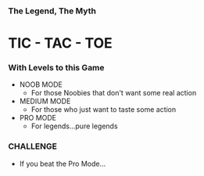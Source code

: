 ### The Legend, The Myth

# TIC - TAC - TOE

### With Levels to this Game
  - NOOB MODE
    - For those Noobies that don't want some real action
  - MEDIUM MODE
    - For those who just want to taste some action
  - PRO MODE
    - For legends...pure legends
    
### CHALLENGE
  - If you beat the Pro Mode...
